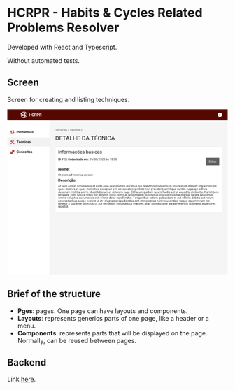 # HCRPR - Habits & Cycles Related Problems Resolver

Developed with React and Typescript.

Without automated tests.

## Screen

Screen for creating and listing techniques.

![association graph](src/assets/img/v0.3.2.png)

## Brief of the structure

- **Pges**: pages. One page can have layouts and components.
- **Layouts**: represents generics parts of one page, like a header or a menu.
- **Components**: represents parts that will be displayed on the page. Normally, can be reused between pages.

## Backend

Link [here](https://github.com/arielalvesdutra/hcrpr-backend).
